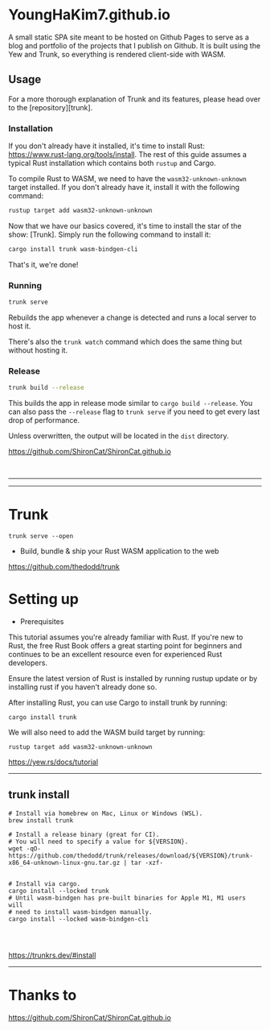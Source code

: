# YoungHaKim7.github.io

A small static SPA site meant to be hosted on Github Pages to serve as a blog and portfolio of the projects that I publish on Github. It is built using the Yew and Trunk, so everything is rendered client-side with WASM.

## Usage

For a more thorough explanation of Trunk and its features, please head over to the [repository][trunk].

### Installation

If you don't already have it installed, it's time to install Rust: <https://www.rust-lang.org/tools/install>.
The rest of this guide assumes a typical Rust installation which contains both `rustup` and Cargo.

To compile Rust to WASM, we need to have the `wasm32-unknown-unknown` target installed.
If you don't already have it, install it with the following command:

```bash
rustup target add wasm32-unknown-unknown
```

Now that we have our basics covered, it's time to install the star of the show: [Trunk].
Simply run the following command to install it:

```bash
cargo install trunk wasm-bindgen-cli
```

That's it, we're done!

### Running

```bash
trunk serve
```

Rebuilds the app whenever a change is detected and runs a local server to host it.

There's also the `trunk watch` command which does the same thing but without hosting it.

### Release

```bash
trunk build --release
```

This builds the app in release mode similar to `cargo build --release`.
You can also pass the `--release` flag to `trunk serve` if you need to get every last drop of performance.

Unless overwritten, the output will be located in the `dist` directory.

https://github.com/ShironCat/ShironCat.github.io

<br>

<hr>

<hr>

# Trunk

```
trunk serve --open
```


- Build, bundle & ship your Rust WASM application to the web

https://github.com/thedodd/trunk


# Setting up

- Prerequisites

This tutorial assumes you're already familiar with Rust. If you're new to Rust, the free Rust Book offers a great starting point for beginners and continues to be an excellent resource even for experienced Rust developers.

Ensure the latest version of Rust is installed by running rustup update or by installing rust if you haven't already done so.

After installing Rust, you can use Cargo to install trunk by running:

```
cargo install trunk
```

We will also need to add the WASM build target by running:

```
rustup target add wasm32-unknown-unknown
```

https://yew.rs/docs/tutorial

<hr>

## trunk install

```
# Install via homebrew on Mac, Linux or Windows (WSL).
brew install trunk

# Install a release binary (great for CI).
# You will need to specify a value for ${VERSION}.
wget -qO- https://github.com/thedodd/trunk/releases/download/${VERSION}/trunk-x86_64-unknown-linux-gnu.tar.gz | tar -xzf-


# Install via cargo.
cargo install --locked trunk
# Until wasm-bindgen has pre-built binaries for Apple M1, M1 users will
# need to install wasm-bindgen manually.
cargo install --locked wasm-bindgen-cli




```

https://trunkrs.dev/#install

<hr>

# Thanks to

https://github.com/ShironCat/ShironCat.github.io
